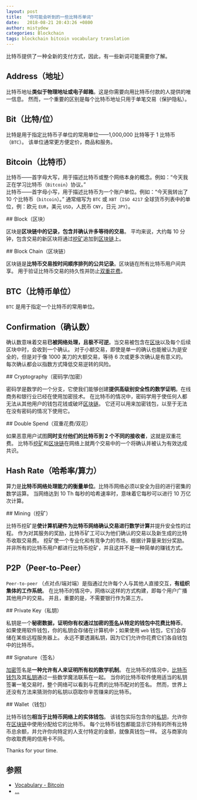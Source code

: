 ```yaml
---
layout: post
title:  "你可能会听到的一些比特币单词"
date:   2018-08-21 20:43:26 +0800
author: mistydew
categories: Blockchain
tags: blockchain bitcoin vocabulary translation
---
```

比特币提供了一种全新的支付方式，因此，有一些新词可能需要你了解。
<!-- excerpt -->

## Address（地址）

比特币地址**类似于物理地址或电子邮箱**。这是你需要向用比特币付款的人提供的唯一信息。
然而，一个重要的区别是每个比特币地址只用于单笔交易（保护隐私）。

## Bit（比特/位）

比特是用于指定比特币子单位的常用单位——1,000,000 比特等于 1 比特币（`BTC`）。
该单位通常更方便定价，商品和服务。

## Bitcoin（比特币）

比特币——首字母大写，用于描述比特币或整个网络本身的概念。例如：“今天我正在学习比特币（`Bitcoin`）协议。”<br>
比特币——首字母小写，用于描述比特币为一个账户单位。例如：“今天我转出了 10 个比特币（`bitcoin`）。”
通常缩写为 `BTC` 或 `XBT`（`ISO 4217` 全球货币列表中的单位，例：欧元 `EUR`，美元 `USD`，人民币 `CNY`，日元 `JPY`）。

<p id="Block-ref"></p>
## Block（区块）

区块是**区块链中的记录，包含并确认许多等待的交易**。
平均来说，大约每 10 分钟，包含交易的新区块将通过[挖矿](#Mining-ref)追加到[区块链](#BlockChain-ref)上。

<p id="BlockChain-ref"></p>
## Block Chain（区块链）

区块链是**比特币交易按时间顺序排列的公共记录**。区块链在所有比特币用户间共享。
用于验证比特币交易的持久性并防止[双重花费](#DoubleSpend-ref)。

## BTC（比特币单位）

`BTC` 是用于指定一个比特币的常用单位。

## Confirmation（确认数）

确认数意味着交易**已被网络处理，且极不可逆**。当交易被包含在[区块](#Block-ref)以及每个后续区块中时，会收到一个确认。
对于小额交易，即使是单一的确认也能被认为是安全的，但是对于像 1000 美刀的大额交易，等待 6 次或更多次确认是有意义的。
每次确认都会以指数方式降低交易逆转的风险。

<p id="Cryptography-ref"></p>
## Cryptography（密码学/加密）

密码学是数学的一个分支，它使我们能够创建**提供高级别安全性的数学证明**。在线商务和银行业已经在使用加密技术。
在比特币的情况中，密码学用于使任何人都无法从其他用户的钱包花钱或破坏[区块链](#BlockChain-ref)。
它还可以用来加密钱包，以至于无法在没有密码的情况下使用它。

<p id="DoubleSpend-ref"></p>
## Double Spend（双重花费/双花）

如果恶意用户试图**同时支付他们的比特币到 2 个不同的接收者**，这就是双重花费。
比特币[挖矿](#Mining-ref)和[区块链](#BlockChain-ref)在网络上就两个交易中的一个将确认并被认为有效达成共识。

## Hash Rate（哈希率/算力）

算力是**比特币网络处理能力的衡量单位**。比特币网络必须以安全为目的进行密集的数学运算。
当网络达到 10 Th 每秒的哈希速率时，意味着它每秒可以进行 10 万亿次计算。

<p id="Mining-ref"></p>
## Mining（挖矿）

比特币挖矿是**使计算机硬件为比特币网络确认交易进行数学计算**并提升安全性的过程。
作为对其服务的奖励，比特币矿工可以为他们确认的交易以及新生成的比特币收取交易费。
挖矿使一个专业化和有竞争力的市场，根据计算量来划分奖励。
并非所有的比特币用户都进行比特币挖矿，并且这并不是一种简单的赚钱方式。

## P2P（Peer-to-Peer）

`Peer-to-peer` （点对点/端对端）是指通过允许每个人与其他人直接交互，**有组织集体的工作系统**。
在比特币的情况中，网络以这样的方式构建，即每个用户广播其他用户的交易。
并且，重要的是，不需要银行作为第三方。

<p id="PrivateKey-ref"></p>
## Private Key（私钥）

私钥是一个**秘密数据，证明你有权通过加密的[签名](#Signature-ref)从特定的钱包中花费比特币**。
如果使用软件钱包，你的私钥会存储在计算机中；如果使用 `web` 钱包，它们会存储在某些远程服务器上。
永远不要透漏私钥，因为它们允许你花费它们各自钱包中的比特币。

<p id="Signature-ref"></p>
## Signature（签名）

[加密](#Cryptography-ref)签名是**一种允许有人来证明所有权的数学机制**。
在比特币的情况中，[比特币钱包](#Wallet-ref)及其[私钥](#PrivateKey-ref)通过一些数学魔法联系在一起。
当你的比特币软件使用适当的私钥签署一笔交易时，整个网络可以看到与花费的比特币配对的签名。
然而，世界上还没有方法来猜测你的私钥以窃取你辛苦赚来的比特币。

<p id="Wallet-ref"></p>
## Wallet（钱包）

比特币钱包**相当于比特币网络上的实体钱包**。
该钱包实际包含你的[私钥](#PrivateKey-ref)，允许你在[区块链](#BlockChain-ref)中使用分配给它的比特币。
每个比特币钱包都能显示它持有的所有比特币总余额，并允许你向特定的人支付特定的金额，就像真钱包一样。
这与商家向你收取费用的信用卡不同。

Thanks for your time.

## 参照
* [Vocabulary - Bitcoin](https://bitcoin.org/en/vocabulary)
* [...](https://github.com/mistydew/blockchain)
